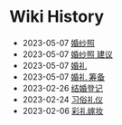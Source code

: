 # Wiki History

- 2023-05-07        [婚纱照](/0006_婚纱照)
- 2023-05-07        [婚纱照 建议](/0007_婚纱照_建议)
- 2023-05-07        [婚礼](/0008_婚礼)
- 2023-05-07        [婚礼 筹备](/0009_婚礼_筹备)
- 2023-02-26        [结婚登记](/0005_结婚登记)
- 2023-02-24        [习俗礼仪](/0003_习俗礼仪)
- 2023-02-06        [彩礼嫁妆](/0004_彩礼嫁妆)
